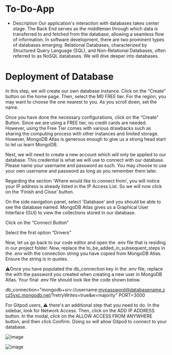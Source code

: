 # To-Do-App

- Description
Our application's interaction with databases takes center stage. The Back End serves as the middleman through which data is transferred to and fetched from the database, allowing a seamless flow of information. In software development, there are two prominent types of databases emerging: Relational Databases, characterized by Structured Query Language (SQL), and Non-Relational Databases, often referred to as NoSQL databases. We will dive deeper into databases.

# Deployment of Database
In this step, we will create our own database instance. Click on the “Create” button on the home page. Then, select the M0 FREE tier. For the region, you may want to choose the one nearest to you. As you scroll down, set the name.

Once you have done the necessary configurations, click on the “Create” Button. Since we are using a FREE tier, no credit cards are needed. However, using the Free Tier comes with various drawbacks such as sharing the computing process with other instances and limited storage. However, MongoDB Atlas is generous enough to give us a strong head start to let us learn MongoDB.

Next, we will need to create a new account which will only be applied to our database. This credential is what we will use to connect with our database. Please name your username and password as such. You may choose to use your own username and password as long as you remember them later.

Regarding the section 'Where would like to connect from', you will notice your IP address is already listed in the IP Access List. So we will now click on the 'Finish and Close' button.

On the side navigation panel, select 'Database' and you should be able to see the database named. MongoDB Atlas gives us a Graphical User Interface (GUI) to view the collections stored in our database.

Click on the “Connect Button”

Select the first option “Drivers”

Now, let us go back to our code editor and open the .env file that is residing in our project folder. Now, replace the to_be_added_in_subsequent_steps in the .env with the connection string you have copied from MongoDB Atlas. Ensure the string is in quotes.

⚠️Once you have populated the db_connection key in the .env file, replace the <password> with the password you created when creating a new user in MongoDB Atlas. Your final .env file should look like the code shown below.

db_connection="mongodb+srv://username:mypassword@databasename.zcz5yxc.mongodb.net/?retryWrites=true&w=majority"
 PORT=3000

For Gitpod users, ⚠️ there's an additional step that you need to do. In the sidebar, look for Network Access. Then, click on the ADD IP ADDRESS button. In the modal, click on the ALLOW ACCESS FROM ANYWHERE button, and then click Confirm. Doing so will allow Gitpod to connect to your database. 


![image](https://github.com/iamprathmesh/To-Do-App/assets/86964450/ddb30cf8-50a4-4a17-89b9-c59422ebbb5f)

![image](https://github.com/iamprathmesh/To-Do-App/assets/86964450/41c1006e-422d-4c6f-9022-adc8e3edc190)

